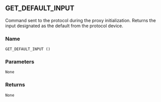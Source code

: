 ## GET\_DEFAULT\_INPUT

Command sent to the protocol during the proxy initialization. Returns the input designated as the default  from the protocol device.


### Name

`GET_DEFAULT_INPUT ()`


### Parameters

`None`


### Returns

`None`